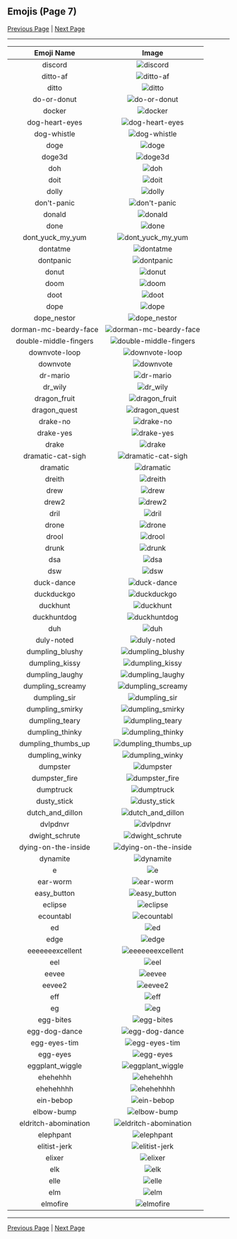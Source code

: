 
  ## Emojis (Page 7)

  [Previous Page](/docs/denverdevs/page-d-0006.md)
   | [Next Page](/docs/denverdevs/page-e-0008.md)

  <hr />

  |Emoji Name|Image|
  | :-: | :-: |
  |discord| ![discord](/emojis/denverdevs/discord.png)|
  |ditto-af| ![ditto-af](/emojis/denverdevs/ditto-af.png)|
  |ditto| ![ditto](/emojis/denverdevs/ditto.gif)|
  |do-or-donut| ![do-or-donut](/emojis/denverdevs/do-or-donut.jpg)|
  |docker| ![docker](/emojis/denverdevs/docker.png)|
  |dog-heart-eyes| ![dog-heart-eyes](/emojis/denverdevs/dog-heart-eyes.png)|
  |dog-whistle| ![dog-whistle](/emojis/denverdevs/dog-whistle.jpg)|
  |doge| ![doge](/emojis/denverdevs/doge.png)|
  |doge3d| ![doge3d](/emojis/denverdevs/doge3d.gif)|
  |doh| ![doh](/emojis/denverdevs/doh.png)|
  |doit| ![doit](/emojis/denverdevs/doit.gif)|
  |dolly| ![dolly](/emojis/denverdevs/dolly.jpg)|
  |don't-panic| ![don't-panic](/emojis/denverdevs/don't-panic.png)|
  |donald| ![donald](/emojis/denverdevs/donald.gif)|
  |done| ![done](/emojis/denverdevs/done.png)|
  |dont_yuck_my_yum| ![dont_yuck_my_yum](/emojis/denverdevs/dont_yuck_my_yum.gif)|
  |dontatme| ![dontatme](/emojis/denverdevs/dontatme.gif)|
  |dontpanic| ![dontpanic](/emojis/denverdevs/dontpanic.png)|
  |donut| ![donut](/emojis/denverdevs/donut.png)|
  |doom| ![doom](/emojis/denverdevs/doom.png)|
  |doot| ![doot](/emojis/denverdevs/doot.png)|
  |dope| ![dope](/emojis/denverdevs/dope.gif)|
  |dope_nestor| ![dope_nestor](/emojis/denverdevs/dope_nestor.png)|
  |dorman-mc-beardy-face| ![dorman-mc-beardy-face](/emojis/denverdevs/dorman-mc-beardy-face.jpg)|
  |double-middle-fingers| ![double-middle-fingers](/emojis/denverdevs/double-middle-fingers.gif)|
  |downvote-loop| ![downvote-loop](/emojis/denverdevs/downvote-loop.gif)|
  |downvote| ![downvote](/emojis/denverdevs/downvote.png)|
  |dr-mario| ![dr-mario](/emojis/denverdevs/dr-mario.jpg)|
  |dr_wily| ![dr_wily](/emojis/denverdevs/dr_wily.png)|
  |dragon_fruit| ![dragon_fruit](/emojis/denverdevs/dragon_fruit.png)|
  |dragon_quest| ![dragon_quest](/emojis/denverdevs/dragon_quest.gif)|
  |drake-no| ![drake-no](/emojis/denverdevs/drake-no.jpg)|
  |drake-yes| ![drake-yes](/emojis/denverdevs/drake-yes.jpg)|
  |drake| ![drake](/emojis/denverdevs/drake.gif)|
  |dramatic-cat-sigh| ![dramatic-cat-sigh](/emojis/denverdevs/dramatic-cat-sigh.png)|
  |dramatic| ![dramatic](/emojis/denverdevs/dramatic.gif)|
  |dreith| ![dreith](/emojis/denverdevs/dreith.png)|
  |drew| ![drew](/emojis/denverdevs/drew.png)|
  |drew2| ![drew2](/emojis/denverdevs/drew2.jpg)|
  |dril| ![dril](/emojis/denverdevs/dril.jpg)|
  |drone| ![drone](/emojis/denverdevs/drone.png)|
  |drool| ![drool](/emojis/denverdevs/drool.png)|
  |drunk| ![drunk](/emojis/denverdevs/drunk.gif)|
  |dsa| ![dsa](/emojis/denverdevs/dsa.png)|
  |dsw| ![dsw](/emojis/denverdevs/dsw.jpg)|
  |duck-dance| ![duck-dance](/emojis/denverdevs/duck-dance.gif)|
  |duckduckgo| ![duckduckgo](/emojis/denverdevs/duckduckgo.png)|
  |duckhunt| ![duckhunt](/emojis/denverdevs/duckhunt.gif)|
  |duckhuntdog| ![duckhuntdog](/emojis/denverdevs/duckhuntdog.gif)|
  |duh| ![duh](/emojis/denverdevs/duh.png)|
  |duly-noted| ![duly-noted](/emojis/denverdevs/duly-noted.gif)|
  |dumpling_blushy| ![dumpling_blushy](/emojis/denverdevs/dumpling_blushy.png)|
  |dumpling_kissy| ![dumpling_kissy](/emojis/denverdevs/dumpling_kissy.png)|
  |dumpling_laughy| ![dumpling_laughy](/emojis/denverdevs/dumpling_laughy.png)|
  |dumpling_screamy| ![dumpling_screamy](/emojis/denverdevs/dumpling_screamy.png)|
  |dumpling_sir| ![dumpling_sir](/emojis/denverdevs/dumpling_sir.png)|
  |dumpling_smirky| ![dumpling_smirky](/emojis/denverdevs/dumpling_smirky.png)|
  |dumpling_teary| ![dumpling_teary](/emojis/denverdevs/dumpling_teary.png)|
  |dumpling_thinky| ![dumpling_thinky](/emojis/denverdevs/dumpling_thinky.png)|
  |dumpling_thumbs_up| ![dumpling_thumbs_up](/emojis/denverdevs/dumpling_thumbs_up.png)|
  |dumpling_winky| ![dumpling_winky](/emojis/denverdevs/dumpling_winky.png)|
  |dumpster| ![dumpster](/emojis/denverdevs/dumpster.gif)|
  |dumpster_fire| ![dumpster_fire](/emojis/denverdevs/dumpster_fire.jpg)|
  |dumptruck| ![dumptruck](/emojis/denverdevs/dumptruck.png)|
  |dusty_stick| ![dusty_stick](/emojis/denverdevs/dusty_stick.png)|
  |dutch_and_dillon| ![dutch_and_dillon](/emojis/denverdevs/dutch_and_dillon.jpg)|
  |dvlpdnvr| ![dvlpdnvr](/emojis/denverdevs/dvlpdnvr.png)|
  |dwight_schrute| ![dwight_schrute](/emojis/denverdevs/dwight_schrute.jpg)|
  |dying-on-the-inside| ![dying-on-the-inside](/emojis/denverdevs/dying-on-the-inside.gif)|
  |dynamite| ![dynamite](/emojis/denverdevs/dynamite.png)|
  |e| ![e](/emojis/denverdevs/e.jpg)|
  |ear-worm| ![ear-worm](/emojis/denverdevs/ear-worm.gif)|
  |easy_button| ![easy_button](/emojis/denverdevs/easy_button.png)|
  |eclipse| ![eclipse](/emojis/denverdevs/eclipse.png)|
  |ecountabl| ![ecountabl](/emojis/denverdevs/ecountabl.png)|
  |ed| ![ed](/emojis/denverdevs/ed.gif)|
  |edge| ![edge](/emojis/denverdevs/edge.jpg)|
  |eeeeeeexcellent| ![eeeeeeexcellent](/emojis/denverdevs/eeeeeeexcellent.gif)|
  |eel| ![eel](/emojis/denverdevs/eel.jpg)|
  |eevee| ![eevee](/emojis/denverdevs/eevee.gif)|
  |eevee2| ![eevee2](/emojis/denverdevs/eevee2.gif)|
  |eff| ![eff](/emojis/denverdevs/eff.png)|
  |eg| ![eg](/emojis/denverdevs/eg.jpg)|
  |egg-bites| ![egg-bites](/emojis/denverdevs/egg-bites.png)|
  |egg-dog-dance| ![egg-dog-dance](/emojis/denverdevs/egg-dog-dance.gif)|
  |egg-eyes-tim| ![egg-eyes-tim](/emojis/denverdevs/egg-eyes-tim.jpg)|
  |egg-eyes| ![egg-eyes](/emojis/denverdevs/egg-eyes.jpg)|
  |eggplant_wiggle| ![eggplant_wiggle](/emojis/denverdevs/eggplant_wiggle.gif)|
  |ehehehhh| ![ehehehhh](/emojis/denverdevs/ehehehhh.gif)|
  |ehehehhhh| ![ehehehhhh](/emojis/denverdevs/ehehehhhh.gif)|
  |ein-bebop| ![ein-bebop](/emojis/denverdevs/ein-bebop.png)|
  |elbow-bump| ![elbow-bump](/emojis/denverdevs/elbow-bump.png)|
  |eldritch-abomination| ![eldritch-abomination](/emojis/denverdevs/eldritch-abomination.png)|
  |elephpant| ![elephpant](/emojis/denverdevs/elephpant.jpg)|
  |elitist-jerk| ![elitist-jerk](/emojis/denverdevs/elitist-jerk.jpg)|
  |elixer| ![elixer](/emojis/denverdevs/elixer.png)|
  |elk| ![elk](/emojis/denverdevs/elk.png)|
  |elle| ![elle](/emojis/denverdevs/elle.png)|
  |elm| ![elm](/emojis/denverdevs/elm.png)|
  |elmofire| ![elmofire](/emojis/denverdevs/elmofire.gif)|

  <hr/>
  
  [Previous Page](/docs/denverdevs/page-d-0006.md)
   | [Next Page](/docs/denverdevs/page-e-0008.md)